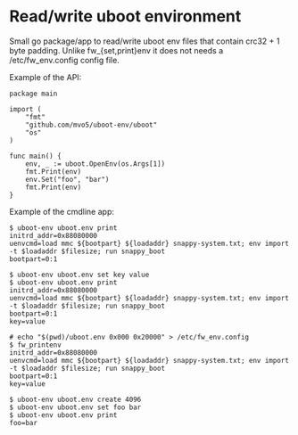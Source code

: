 # Read/write uboot environment

Small go package/app to read/write uboot env files that contain crc32 + 1 byte
padding. Unlike fw_{set,print}env it does not needs a
/etc/fw_env.config config file.

Example of the API:
```
package main

import (
	"fmt"
	"github.com/mvo5/uboot-env/uboot"
	"os"
)

func main() {
	env, _ := uboot.OpenEnv(os.Args[1])
	fmt.Print(env)
	env.Set("foo", "bar")
	fmt.Print(env)
}
```

Example of the cmdline app:
```
$ uboot-env uboot.env print
initrd_addr=0x88080000
uenvcmd=load mmc ${bootpart} ${loadaddr} snappy-system.txt; env import -t $loadaddr $filesize; run snappy_boot
bootpart=0:1

$ uboot-env uboot.env set key value
$ uboot-env uboot.env print
initrd_addr=0x88080000
uenvcmd=load mmc ${bootpart} ${loadaddr} snappy-system.txt; env import -t $loadaddr $filesize; run snappy_boot
bootpart=0:1
key=value

# echo "$(pwd)/uboot.env 0x000 0x20000" > /etc/fw_env.config
$ fw_printenv
initrd_addr=0x88080000
uenvcmd=load mmc ${bootpart} ${loadaddr} snappy-system.txt; env import -t $loadaddr $filesize; run snappy_boot
bootpart=0:1
key=value

$ uboot-env uboot.env create 4096
$ uboot-env uboot.env set foo bar
$ uboot-env uboot.env print
foo=bar
```

